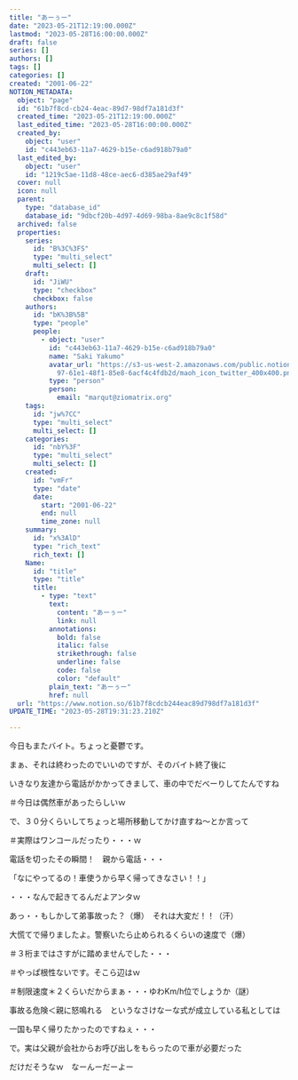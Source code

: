 ```yaml
---
title: "あーぅー"
date: "2023-05-21T12:19:00.000Z"
lastmod: "2023-05-28T16:00:00.000Z"
draft: false
series: []
authors: []
tags: []
categories: []
created: "2001-06-22"
NOTION_METADATA:
  object: "page"
  id: "61b7f8cd-cb24-4eac-89d7-98df7a181d3f"
  created_time: "2023-05-21T12:19:00.000Z"
  last_edited_time: "2023-05-28T16:00:00.000Z"
  created_by:
    object: "user"
    id: "c443eb63-11a7-4629-b15e-c6ad918b79a0"
  last_edited_by:
    object: "user"
    id: "1219c5ae-11d8-48ce-aec6-d385ae29af49"
  cover: null
  icon: null
  parent:
    type: "database_id"
    database_id: "9dbcf20b-4d97-4d69-98ba-8ae9c8c1f58d"
  archived: false
  properties:
    series:
      id: "B%3C%3FS"
      type: "multi_select"
      multi_select: []
    draft:
      id: "JiWU"
      type: "checkbox"
      checkbox: false
    authors:
      id: "bK%3B%5B"
      type: "people"
      people:
        - object: "user"
          id: "c443eb63-11a7-4629-b15e-c6ad918b79a0"
          name: "Saki Yakumo"
          avatar_url: "https://s3-us-west-2.amazonaws.com/public.notion-static.com/3ad1c4\
            97-61e1-48f1-85e8-6acf4c4fdb2d/maoh_icon_twitter_400x400.png"
          type: "person"
          person:
            email: "marqut@ziomatrix.org"
    tags:
      id: "jw%7CC"
      type: "multi_select"
      multi_select: []
    categories:
      id: "nbY%3F"
      type: "multi_select"
      multi_select: []
    created:
      id: "vmFr"
      type: "date"
      date:
        start: "2001-06-22"
        end: null
        time_zone: null
    summary:
      id: "x%3AlD"
      type: "rich_text"
      rich_text: []
    Name:
      id: "title"
      type: "title"
      title:
        - type: "text"
          text:
            content: "あーぅー"
            link: null
          annotations:
            bold: false
            italic: false
            strikethrough: false
            underline: false
            code: false
            color: "default"
          plain_text: "あーぅー"
          href: null
  url: "https://www.notion.so/61b7f8cdcb244eac89d798df7a181d3f"
UPDATE_TIME: "2023-05-28T19:31:23.210Z"

---
```

<link rel="stylesheet" href="https://cdn.jsdelivr.net/npm/katex@0.16.2/dist/katex.min.css" integrity="sha384-bYdxxUwYipFNohQlHt0bjN/LCpueqWz13HufFEV1SUatKs1cm4L6fFgCi1jT643X" crossorigin="anonymous">


今日もまたバイト。ちょっと憂鬱です。


まぁ、それは終わったのでいいのですが、そのバイト終了後に


いきなり友達から電話がかかってきまして、車の中でだべーりしてたんですね


＃今日は偶然車があったらしいｗ


で、３０分くらいしてちょっと場所移動してかけ直すね～とか言って


＃実際はワンコールだったり・・・ｗ


電話を切ったその瞬間！　親から電話・・・


「なにやってるの！車使うから早く帰ってきなさい！！」


・・・なんで起きてるんだよアンタｗ


あっ・・もしかして弟事故った？（爆）　それは大変だ！！（汗）


大慌てで帰りましたよ。警察いたら止められるくらいの速度で（爆）


＃３桁まではさすがに踏めませんでした・・・


＃やっぱ根性ないです。そこら辺はｗ


＃制限速度＊２くらいだからまぁ・・・ゆわKm/h位でしょうか（謎）


事故る危険＜親に怒鳴れる　というなさけなーな式が成立している私としては


一国も早く帰りたかったのですねぇ・・・


で。実は父親が会社からお呼び出しをもらったので車が必要だった


だけだそうなｗ　なーんーだーよー

